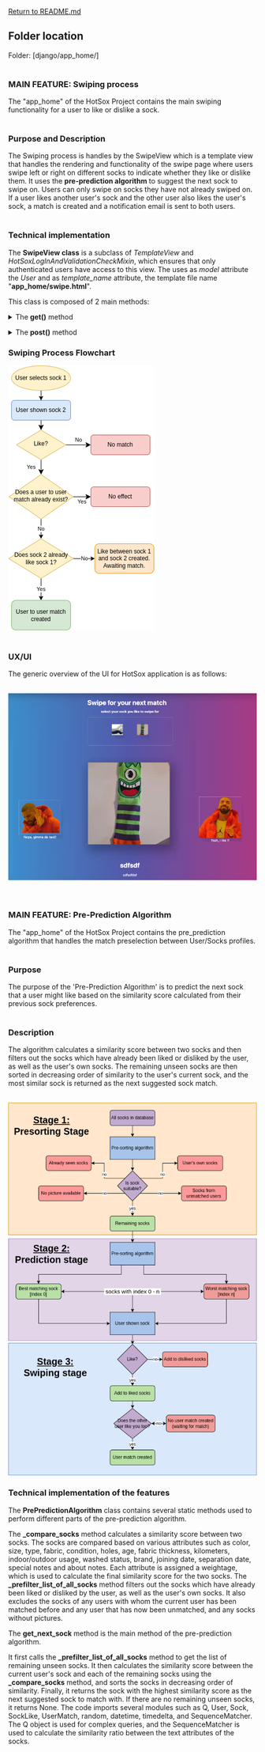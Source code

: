 [Return to README.md](../README.md)

## Folder location
Folder: [django/app_home/]
<br/><br/>

### MAIN FEATURE: Swiping process
The "app_home" of the HotSox Project contains the main swiping functionality for a user to like or dislike a sock.
<br/><br/>

### Purpose and Description

The Swiping process is handles by the SwipeView which is a template view that handles the rendering and functionality of the swipe page where users swipe left or right on different socks to indicate whether they like or dislike them.
It uses the **pre-prediction algorithm** to suggest the next sock to swipe on.
Users can only swipe on socks they have not already swiped on. If a user likes another user's sock and the other user also likes the user's sock, a match is created and a notification email is sent to both users.
<br/><br/>

### Technical implementation

The **SwipeView class** is a subclass of _TemplateView_ and _HotSoxLogInAndValidationCheckMixin_, which ensures that only authenticated users have access to this view.
The uses as _model_ attribute the _User_ and as _*template_name*_ attribute, the template file name "**app_home/swipe.html**".

This class is composed of 2 main methods:

<details><summary>The <b>get()</b> method</summary>

It checks whether the user has selected a sock or not, and renders the pre-predicted sock on the screen. If the user has not selected a sock, it redirects them to the sock overview page. If the user has only one sock, it selects that sock automatically.

The **get()** method handles GET requests and shows the initial swipe view with a pre-predicted sock using the _*PrePredictionAlgorithm.get_next_sock()*_ method. It first checks if the user has a sock selected. If yes, it gets the pre-predicted sock and renders the template with the sock and the user's other socks. If not, it gets all the socks of the current user. If the user has only one sock, it selects that sock and redirects to the swipe page. If the user has more than one sock, it sets the redirect URL in the session and redirects to the sock overview page.</details>

<details><summary>The <b>post()</b> method</summary>

It handles user interactions with the sock, allowing them to either like or dislike it. If a user likes a sock, it checks whether the sock they liked has also liked their sock, and if so, creates a match between the two users. If a user dislikes a sock, it simply records that they have disliked the sock and reloads the page with a new sock.

The **post()** method handles POST requests and is responsible for either liking or disliking a sock or changing the selected sock of the user. It first checks if the frontend wants to change the selected user sock. If yes, it sets the sock _PK_ in the session and redirects to the swipe page. If no, it gets the current user sock and the sock to be decided on and checks if the user liked or disliked the sock. If the user liked the sock and the other user also liked the user's sock, it creates a match in the _UserMatch_ table using the _UserMatch.objects.create()_ method. It also sends a notification email to both users using the _celery_send_mail.delay()_ method and renders the template with the matched sock details. It also adds navigation arrows to the template.</details>

### Swiping Process Flowchart

![user_match_flowchart](pics/app_home/user_match_flowchart.png)
<br/><br/>

### UX/UI

The generic overview of the UI for HotSox application is as follows:
<br/><br/>

![sox_swipe](pics/app_home/sox_swipe.png)
<br/><br/><br/>

### MAIN FEATURE: Pre-Prediction Algorithm
The "app_home" of the HotSox Project contains the pre_prediction algorithm that handles the match preselection between User/Socks profiles.
<br/><br/>

### Purpose

The purpose of the 'Pre-Prediction Algorithm' is to predict the next sock that a user might like based on the similarity score calculated from their previous sock preferences.
<br/><br/>

### Description

The algorithm calculates a similarity score between two socks and then filters out the socks which have already been liked or disliked by the user, as well as the user's own socks. The remaining unseen socks are then sorted in decreasing order of similarity to the user's current sock, and the most similar sock is returned as the next suggested sock match.
<br/><br/>

![prediction_algo_flowchart](pics/app_home/prediction_algo_flowchart.png)

### Technical implementation of the features

The **PrePredictionAlgorithm** class contains several static methods used to perform different parts of the pre-prediction algorithm.

The **\_compare_socks** method calculates a similarity score between two socks. The socks are compared based on various attributes such as color, size, type, fabric, condition, holes, age, fabric thickness, kilometers, indoor/outdoor usage, washed status, brand, joining date, separation date, special notes and about notes. Each attribute is assigned a weightage, which is used to calculate the final similarity score for the two socks.
The **\_prefilter_list_of_all_socks** method filters out the socks which have already been liked or disliked by the user, as well as the user's own socks. It also excludes the socks of any users with whom the current user has been matched before and any user that has now been unmatched, and any socks without pictures.

The **get_next_sock** method is the main method of the pre-prediction algorithm.

It first calls the **\_prefilter_list_of_all_socks** method to get the list of remaining unseen socks. It then calculates the similarity score between the current user's sock and each of the remaining socks using the **\_compare_socks** method, and sorts the socks in decreasing order of similarity. Finally, it returns the sock with the highest similarity score as the next suggested sock to match with. If there are no remaining unseen socks, it returns None.
The code imports several modules such as Q, User, Sock, SockLike, UserMatch, random, datetime, timedelta, and SequenceMatcher.
The Q object is used for complex queries, and the SequenceMatcher is used to calculate the similarity ratio between the text attributes of the socks.
